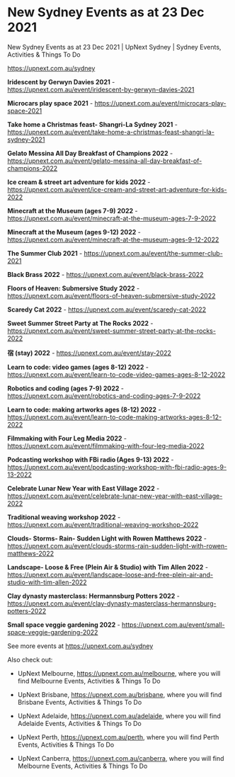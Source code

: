 # New Sydney Events as at 23 Dec 2021
New Sydney Events as at 23 Dec 2021 | UpNext Sydney | Sydney Events, Activities &amp; Things To Do

https://upnext.com.au/sydney


**Iridescent by Gerwyn Davies 2021** - https://upnext.com.au/event/iridescent-by-gerwyn-davies-2021

**Microcars play space 2021** - https://upnext.com.au/event/microcars-play-space-2021

**Take home a Christmas feast- Shangri-La Sydney 2021** - https://upnext.com.au/event/take-home-a-christmas-feast-shangri-la-sydney-2021

**Gelato Messina All Day Breakfast of Champions 2022** - https://upnext.com.au/event/gelato-messina-all-day-breakfast-of-champions-2022

**Ice cream & street art adventure for kids 2022** - https://upnext.com.au/event/ice-cream-and-street-art-adventure-for-kids-2022

**Minecraft at the Museum (ages 7-9) 2022** - https://upnext.com.au/event/minecraft-at-the-museum-ages-7-9-2022

**Minecraft at the Museum (ages 9-12) 2022** - https://upnext.com.au/event/minecraft-at-the-museum-ages-9-12-2022

**The Summer Club 2021** - https://upnext.com.au/event/the-summer-club-2021

**Black Brass 2022** - https://upnext.com.au/event/black-brass-2022

**Floors of Heaven: Submersive Study 2022** - https://upnext.com.au/event/floors-of-heaven-submersive-study-2022

**Scaredy Cat 2022** - https://upnext.com.au/event/scaredy-cat-2022

**Sweet Summer Street Party at The Rocks 2022** - https://upnext.com.au/event/sweet-summer-street-party-at-the-rocks-2022

**宿 (stay) 2022** - https://upnext.com.au/event/stay-2022

**Learn to code: video games (ages 8-12) 2022** - https://upnext.com.au/event/learn-to-code-video-games-ages-8-12-2022

**Robotics and coding (ages 7-9) 2022** - https://upnext.com.au/event/robotics-and-coding-ages-7-9-2022

**Learn to code: making artworks ages (8-12) 2022** - https://upnext.com.au/event/learn-to-code-making-artworks-ages-8-12-2022

**Filmmaking with Four Leg Media 2022** - https://upnext.com.au/event/filmmaking-with-four-leg-media-2022

**Podcasting workshop with FBi radio (Ages 9-13) 2022** - https://upnext.com.au/event/podcasting-workshop-with-fbi-radio-ages-9-13-2022

**Celebrate Lunar New Year with East Village 2022** - https://upnext.com.au/event/celebrate-lunar-new-year-with-east-village-2022

**Traditional weaving workshop 2022** - https://upnext.com.au/event/traditional-weaving-workshop-2022

**Clouds- Storms- Rain- Sudden Light with Rowen Matthews 2022** - https://upnext.com.au/event/clouds-storms-rain-sudden-light-with-rowen-matthews-2022

**Landscape- Loose & Free (Plein Air & Studio) with Tim Allen 2022** - https://upnext.com.au/event/landscape-loose-and-free-plein-air-and-studio-with-tim-allen-2022

**Clay dynasty masterclass: Hermannsburg Potters 2022** - https://upnext.com.au/event/clay-dynasty-masterclass-hermannsburg-potters-2022

**Small space veggie gardening 2022** - https://upnext.com.au/event/small-space-veggie-gardening-2022



See more events at https://upnext.com.au/sydney


Also check out:

* UpNext Melbourne, https://upnext.com.au/melbourne, where you will find Melbourne Events, Activities & Things To Do

* UpNext Brisbane, https://upnext.com.au/brisbane, where you will find Brisbane Events, Activities & Things To Do

* UpNext Adelaide, https://upnext.com.au/adelaide, where you will find Adelaide Events, Activities & Things To Do

* UpNext Perth, https://upnext.com.au/perth, where you will find Perth Events, Activities & Things To Do

* UpNext Canberra, https://upnext.com.au/canberra, where you will find Melbourne Events, Activities & Things To Do